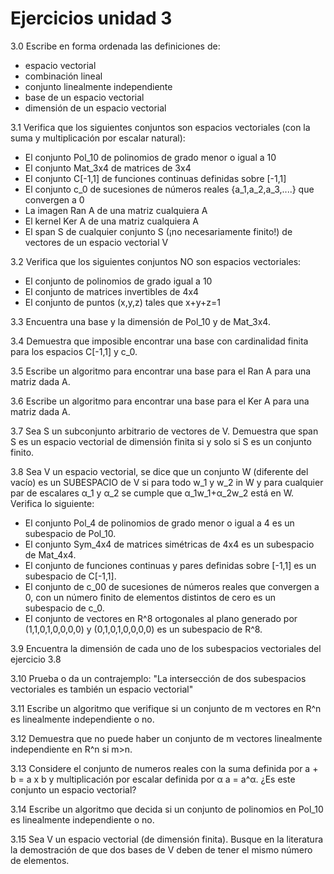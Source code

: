 # Ejercicios unidad 3

3.0 Escribe en forma ordenada las definiciones de:
  * espacio vectorial
  * combinación lineal
  * conjunto linealmente independiente
  * base de un espacio vectorial
  * dimensión de un espacio vectorial

3.1 Verifica que los siguientes conjuntos son espacios vectoriales (con la suma y multiplicación por escalar natural):
  * El conjunto Pol_10 de polinomios de grado menor o igual a 10
  * El conjunto Mat_3x4 de matrices de 3x4
  * El conjunto C[-1,1] de funciones continuas definidas sobre [-1,1]
  * El conjunto c_0 de sucesiones de números reales {a_1,a_2,a_3,....} que convergen a 0
  * La imagen Ran A de una matriz cualquiera A
  * El kernel Ker A de una matriz cualquiera A
  * El span S de cualquier conjunto S (¡no necesariamente finito!) de vectores de un espacio vectorial V

3.2 Verifica que los siguientes conjuntos NO son espacios vectoriales:
 * El conjunto de polinomios de grado igual a 10
 * El conjunto de matrices invertibles de 4x4
 * El conjunto de puntos (x,y,z) tales que x+y+z=1

3.3 Encuentra una base y la dimensión de Pol_10 y de  Mat_3x4.

3.4 Demuestra que imposible encontrar una base con cardinalidad finita para los espacios C[-1,1] y c_0.

3.5 Escribe un algoritmo para encontrar una base para el Ran A para una matriz dada A.

3.6 Escribe un algoritmo para encontrar una base para el Ker A para una matriz dada A.

3.7 Sea S un subconjunto arbitrario de vectores de V. Demuestra que span S es un espacio vectorial de dimensión finita si y solo si S es un conjunto finito.

3.8  Sea V un espacio vectorial, se dice que un conjunto W (diferente del vacío) es un SUBESPACIO de V si para todo w_1 y w_2 in W y para cualquier par de escalares α_1 y α_2 se cumple que α_1w_1+α_2w_2 está en W. Verifica lo siguiente:

  * El conjunto Pol_4 de polinomios de grado menor o igual a 4 es un subespacio de Pol_10.
  * El conjunto Sym_4x4 de matrices simétricas de 4x4 es un subespacio de Mat_4x4.
  * El conjunto de funciones continuas y pares definidas sobre [-1,1] es un subespacio de C[-1,1].
  * El conjunto de c_00 de sucesiones de números reales que convergen a 0, con un número finito de elementos distintos de cero es un subespacio de c_0.
  * El conjunto de vectores en R^8 ortogonales al plano generado por (1,1,0,1,0,0,0,0) y (0,1,0,1,0,0,0,0) es un subespacio de R^8.

3.9 Encuentra la dimensión de cada uno de los subespacios vectoriales del ejercicio 3.8

3.10 Prueba o da un contrajemplo: "La intersección de dos subespacios vectoriales es también un espacio vectorial"

3.11 Escribe un algoritmo que verifique si un conjunto de m vectores en R^n  es linealmente independiente o no.

3.12 Demuestra que no puede haber un conjunto de m vectores linealmente independiente en R^n si m>n.

3.13 Considere el conjunto de numeros reales con la suma definida por a + b = a x b y   multiplicación por escalar definida por α a = a^α. ¿Es este conjunto un espacio vectorial?

3.14 Escribe un algoritmo que decida si un conjunto de polinomios en Pol_10 es linealmente independiente o no.

3.15 Sea V un espacio vectorial (de dimensión finita). Busque en la literatura la demostración de que dos bases de V deben de tener el mismo número de elementos. 
 
